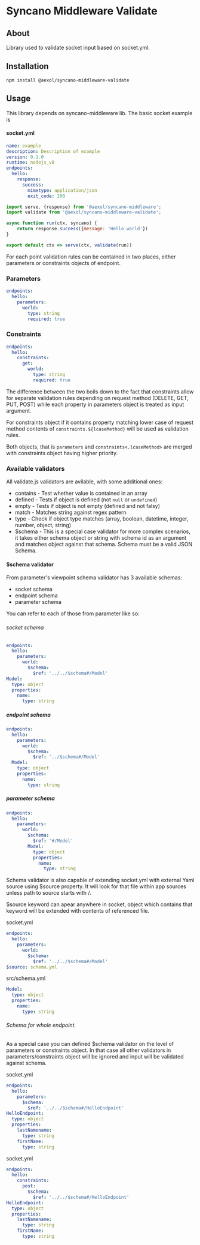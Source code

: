 # Syncano Middleware Validate

## About

Library used to validate socket input based on socket.yml.

## Installation
```
npm install @aexol/syncano-middleware-validate
```

## Usage

This library depends on syncano-middleware lib. The basic socket example is

#### socket.yml

```yaml
name: example
description: Description of example
version: 0.1.0
runtime: nodejs_v8
endpoints:
  hello:
    response:
      success:
        mimetype: application/json
        exit_code: 200
```

```javascript
import serve, {response} from '@aexol/syncano-middleware';
import validate from '@aexol/syncano-middleware-validate';

async function run(ctx, syncano) {
    return response.success({message: 'Hello world'})
}

export default ctx => serve(ctx, validate(run))
```

For each point validation rules can be contained in two places, either parameters or constraints objects of endpoint.


### Parameters
```yaml
endpoints:
  hello:
    parameters:
      world:
        type: string
        required: true
```

### Constraints
```yaml
endpoints:
  hello:
    constraints:
      get:
        world:
          type: string
          required: true
```

The difference between the two boils down to the fact that constraints allow
for separate validation rules depending on request method (DELETE, GET, PUT, POST) while each property in parameters object is treated as input argument.

For constraints object if it contains property matching lower case of request method contents of `constraints.${lcaseMethod}` will be used as validation rules.

Both objects, that is `parameters` and `constraints<.lcaseMethod>` are merged with constraints object having higher priority.

### Available validators

All validate.js validators are avilable, with some additional ones:
* contains - Test whether value is contained in an array
* defined - Tests if object is defined (not `null` or `undefined`)
* empty - Tests if object is not empty (defined and not falsy)
* match - Matches string against regex pattern
* type - Check if object type matches (array, boolean, datetime, integer, number, object, string)
* $schema - This is a special case validator for more complex scenarios, it takes either schema object or string with schema id as an argument and matches object against that schema. Schema must be a valid JSON Schema.

#### $schema validator

From parameter's viewpoint schema validator has 3 available schemas:
* socket schema
* endpoint schema
* parameter schema

You can refer to each of those from parameter like so:

###### socket schema
```yaml
endpoints:
  hello:
    parameters:
      world:
        $schema:
          $ref: '../../$schema#/Model'
Model:
  type: object
  properties:
    name:
      type: string
```

##### endpoint schema
```yaml
endpoints:
  hello:
    parameters:
      world:
        $schema:
          $ref: '../$schema#/Model'
  Model:
    type: object
    properties:
      name:
        type: string
```

##### parameter schema
```yaml
endpoints:
  hello:
    parameters:
      world:
        $schema:
          $ref: '#/Model'
        Model:
          type: object
          properties:
            name:
              type: string
```

Schema validator is also capable of extending socket.yml with external Yaml source using $source property. It will look for that file within app sources unless path to source starts with /.

$source keyword can apear anywhere in socket, object which contains that keyword will be extended with contents of referenced file.

socket.yml
```yaml
endpoints:
  hello:
    parameters:
      world:
        $schema:
          $ref: '../../$schema#/Model'
$source: schema.yml
```

src/schema.yml
```yaml
Model:
  type: object
  properties:
    name:
      type: string
```

###### Schema for whole endpoint.

As a special case you can defined $schema validator on the level of parameters or constraints object. In that case all other validators in parameters/constraints object will be ignored and input will be validated against schema.

socket.yml
```yaml
endpoints:
  hello:
    parameters:
      $schema:
        $ref: '../../$schema#/HelloEndpoint'
HelloEndpoint:
  type: object
  properties:
    lastNamename:
      type: string
    firstName:
      type: string
```

socket.yml
```yaml
endpoints:
  hello:
    constraints:
      post:
        $schema:
          $ref: '../../$schema#/HelloEndpoint'
HelloEndpoint:
  type: object
  properties:
    lastNamename:
      type: string
    firstName:
      type: string
```